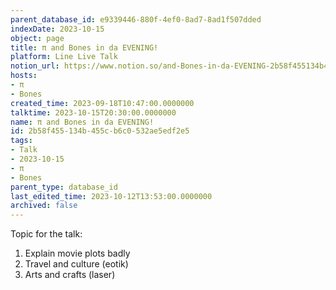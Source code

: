 ```yaml
---
parent_database_id: e9339446-880f-4ef0-8ad7-8ad1f507dded
indexDate: 2023-10-15
object: page
title: π and Bones in da EVENING!
platform: Line Live Talk
notion_url: https://www.notion.so/and-Bones-in-da-EVENING-2b58f455134b455cb6c0532ae5edf2e5
hosts:
- π
- Bones
created_time: 2023-09-18T10:47:00.0000000
talktime: 2023-10-15T20:30:00.0000000
name: π and Bones in da EVENING!
id: 2b58f455-134b-455c-b6c0-532ae5edf2e5
tags:
- Talk
- 2023-10-15
- π
- Bones
parent_type: database_id
last_edited_time: 2023-10-12T13:53:00.0000000
archived: false
---
```


Topic for the talk:
1. Explain movie plots  badly 
2. Travel and culture (eotik)
3. Arts and crafts (laser)

























